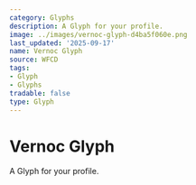 ```yaml
---
category: Glyphs
description: A Glyph for your profile.
image: ../images/vernoc-glyph-d4ba5f060e.png
last_updated: '2025-09-17'
name: Vernoc Glyph
source: WFCD
tags:
- Glyph
- Glyphs
tradable: false
type: Glyph
---
```


# Vernoc Glyph

A Glyph for your profile.

